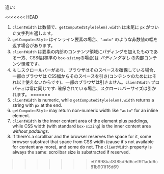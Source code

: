 違い:

<<<<<<< HEAD
1. `clientWidth` は数値で、`getComputedStyle(elem).width` は末尾に `px` がついた文字列を返します。
2. `getComputedStyle` はインライン要素の場合、`"auto"` のような非数値の幅を返す場合があります。
3. `clientWidth` は要素の内部のコンテンツ領域にパディングを加えたものである一方、CSS幅(標準の `box-sizing`の場合)は *パディングなし* の内部コンテンツ領域です。
4. もしスクロールバーがあり、ブラウザはそのスペースを確保している場合、一部のブラウザは CSS幅からそのスペースを引き(コンテンツのためにはそれ以上使えないからです)、一部のブラウザは引きません。`clientWidth` プロパティは常に同じです: 確保されている場合、スクロールバーサイズは引かれます。
=======
1. `clientWidth` is numeric, while `getComputedStyle(elem).width` returns a string with `px` at the end.
2. `getComputedStyle` may return non-numeric width like `"auto"` for an inline element.
3. `clientWidth` is the inner content area of the element plus paddings, while CSS width (with standard `box-sizing`) is the inner content area *without paddings*.
4. If there's a scrollbar and the browser reserves the space for it, some browser substract that space from CSS width (cause it's not available for content any more), and some do not. The `clientWidth` property is always the same: scrollbar size is substracted if reserved.
>>>>>>> e01998baf8f85d9d6cef9f1add6c81b901f16d69
